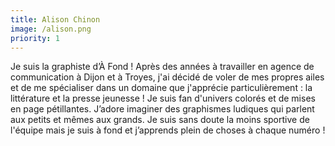 ```yaml
---
title: Alison Chinon
image: /alison.png
priority: 1
---
```


Je suis la graphiste d’À Fond ! Après des années à travailler en agence de communication à Dijon et à Troyes, j'ai décidé de voler de mes propres ailes et de me spécialiser dans un domaine que j'apprécie particulièrement : la littérature et la presse jeunesse ! Je suis fan d'univers colorés et de mises en page pétillantes. J’adore imaginer des graphismes ludiques qui parlent aux petits et mêmes aux grands. Je suis sans doute la moins sportive de l'équipe mais je suis à fond et j’apprends plein de choses à chaque numéro !
